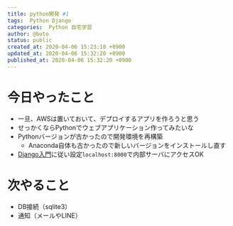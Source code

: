 ```yaml
---
title: python開発 #1
tags:  Python Django
categories:  Python 自宅学習
author: @buto
status: public
created_at: 2020-04-06 15:23:18 +0900
updated_at: 2020-04-06 15:32:20 +0900
published_at: 2020-04-06 15:32:20 +0900
---
```

# 今日やったこと

- 一旦、AWSは置いておいて、デプロイするアプリを作ろうと思う
- せっかくならPythonでウェブアプリケーション作ってみたいな
- Pythonバージョンが古かったので開発環境を再構築
    - Anaconda自体も古かったので新しいバージョンをインストールし直す
- [Django入門](https://qiita.com/kaki_k)に従い設定`localhost:8000`で内部サーバにアクセスOK

# 次やること

- DB接続（sqlite3）
- 通知（メールやLINE）
